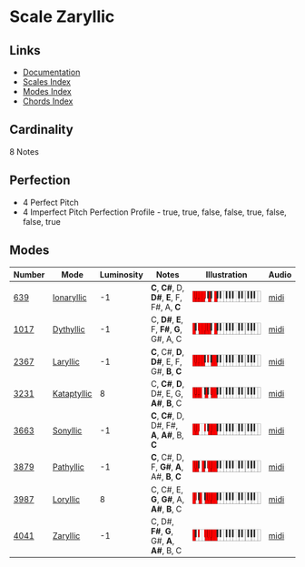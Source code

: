 # Scale Zaryllic

## Links

- [Documentation](README.md)
- [Scales Index](Scales.md)
- [Modes Index](Modes.md)
- [Chords Index](Chords.md)

## Cardinality

8 Notes

## Perfection

- 4 Perfect Pitch
- 4 Imperfect Pitch
Perfection Profile - true, true, false, false, true, false, false, true

## Modes

| Number | Mode | Luminosity | Notes | Illustration | Audio |
|--------|------|------------|-------|--------------|-------|
| [639](https://ianring.com/musictheory/scales/639) | [Ionaryllic](ModeIonaryllic.md) | -1 | **C**, **C#**, D, **D#**, **E**, F, F#, A, **C** | ![CNaturalIonaryllic](ModeCNaturalIonaryllic.png) | [midi](https://github.com/edipermadi/music/blob/main/docs/ModeCNaturalIonaryllic.mid?raw=true) | 
| [1017](https://ianring.com/musictheory/scales/1017) | [Dythyllic](ModeDythyllic.md) | -1 | C, **D#**, **E**, F, **F#**, **G**, G#, A, C | ![CNaturalDythyllic](ModeCNaturalDythyllic.png) | [midi](https://github.com/edipermadi/music/blob/main/docs/ModeCNaturalDythyllic.mid?raw=true) | 
| [2367](https://ianring.com/musictheory/scales/2367) | [Laryllic](ModeLaryllic.md) | -1 | **C**, C#, **D**, **D#**, E, F, G#, **B**, **C** | ![CNaturalLaryllic](ModeCNaturalLaryllic.png) | [midi](https://github.com/edipermadi/music/blob/main/docs/ModeCNaturalLaryllic.mid?raw=true) | 
| [3231](https://ianring.com/musictheory/scales/3231) | [Kataptyllic](ModeKataptyllic.md) | 8 | C, **C#**, **D**, D#, E, G, **A#**, **B**, C | ![CNaturalKataptyllic](ModeCNaturalKataptyllic.png) | [midi](https://github.com/edipermadi/music/blob/main/docs/ModeCNaturalKataptyllic.mid?raw=true) | 
| [3663](https://ianring.com/musictheory/scales/3663) | [Sonyllic](ModeSonyllic.md) | -1 | **C**, **C#**, D, D#, F#, **A**, **A#**, B, **C** | ![CNaturalSonyllic](ModeCNaturalSonyllic.png) | [midi](https://github.com/edipermadi/music/blob/main/docs/ModeCNaturalSonyllic.mid?raw=true) | 
| [3879](https://ianring.com/musictheory/scales/3879) | [Pathyllic](ModePathyllic.md) | -1 | **C**, C#, D, F, **G#**, **A**, A#, **B**, **C** | ![CNaturalPathyllic](ModeCNaturalPathyllic.png) | [midi](https://github.com/edipermadi/music/blob/main/docs/ModeCNaturalPathyllic.mid?raw=true) | 
| [3987](https://ianring.com/musictheory/scales/3987) | [Loryllic](ModeLoryllic.md) | 8 | C, C#, E, **G**, **G#**, A, **A#**, **B**, C | ![CNaturalLoryllic](ModeCNaturalLoryllic.png) | [midi](https://github.com/edipermadi/music/blob/main/docs/ModeCNaturalLoryllic.mid?raw=true) | 
| [4041](https://ianring.com/musictheory/scales/4041) | [Zaryllic](ModeZaryllic.md) | -1 | C, D#, **F#**, **G**, G#, **A**, **A#**, B, C | ![CNaturalZaryllic](ModeCNaturalZaryllic.png) | [midi](https://github.com/edipermadi/music/blob/main/docs/ModeCNaturalZaryllic.mid?raw=true) | 
